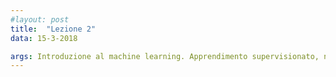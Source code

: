 ```yaml
---
#layout: post
title:  "Lezione 2"
data: 15-3-2018

args: Introduzione al machine learning. Apprendimento supervisionato, non supervisionato, con rinforzo. Introduzione al problema della regressione.
---
```


